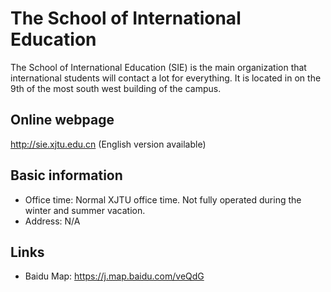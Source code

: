 # The School of International Education
The School of International Education (SIE) is the main organization that international students will contact a lot for everything. It is located in on the 9th of the most south west building of the campus. 

## Online webpage
http://sie.xjtu.edu.cn (English version available)

## Basic information
* Office time: Normal XJTU office time. Not fully operated during the winter and summer vacation. 
* Address: N/A

## Links
* Baidu Map: https://j.map.baidu.com/veQdG